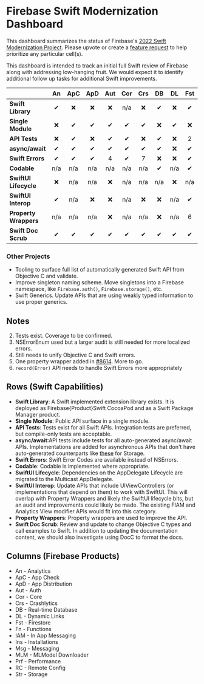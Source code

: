 # Firebase Swift Modernization Dashboard

This dashboard summarizes the status of Firebase's [2022 Swift Modernization Project](ROADMAP.md).
Please upvote or create a [feature request](https://github.com/firebase/firebase-ios-sdk/issues)
to help prioritize any particular cell(s).

This dashboard is intended to track an initial full Swift review of Firebase along with addressing low-hanging fruit. We would expect it to identify additional follow up
tasks for additional Swift improvements.

|                       | An    | ApC   | ApD   | Aut   | Cor   | Crs   | DB    | DL    | Fst   | Fn    | IAM   | Ins   | Msg   | MLM   | Prf   | RC    | Str   |
|   :---                | :---: | :---: | :---: | :---: | :---: | :---: | :---: | :---: | :---: | :---: | :---: | :---: | :---: | :---: | :---: | :---: | :---: |
| **Swift Library**     |   ✔   | ❌    |❌     | ❌   | n/a   | ❌    |  ✔    | ❌    |  ✔    | ✔     |  ✔    | ❌   | ❌    | ✔     | ❌    |  ✔    | ✔     |
| **Single Module**     |   ❌  | ✔     |✔      | ✔    | ✔      |  ✔    |  ❌  |  ✔    |  ❌   | ✔     |  ❌  | ✔     |  ✔     | ✔     |  ✔    | ❌  | ✔     |
| **API Tests**         |  ❌   |  ✔    |❌     | ✔     | ✔    | ❌    |  ✔    | ❌    | 2     |  ✔    | 2     | ✔     | ✔     | 2     | ❌    |  ✔    | ✔     |
| **async/await**       |  ✔    |  ✔    | ✔     | ✔     |  ✔    | ✔     |  ✔    | ❌    |  ✔    |  ✔    | ✔     | ✔     | ✔     | ❌    | ✔     |  ✔    | ✔    |
| **Swift Errors**      |  ✔    |  ✔    | ✔     | 4     | ✔    | 7    | ❌    | ❌    |  ✔     | ❌   | ❌    |  ✔    |  ✔    | ✔     | ✔     |   ✔   | 5    |
| **Codable**           |  n/a  | n/a   | n/a   | n/a   | n/a   | n/a   |  ✔    | n/a   |  ✔    | ✔     | n/a   | n/a   | n/a   | n/a   | n/a   |   ✔   | n/a   |
| **SwiftUI Lifecycle** |  ❌   | n/a   | n/a   | ❌   | n/a   | n/a   | n/a   | ❌    | n/a   | n/a   | n/a   | n/a   | ❌    | n/a   | ❌    | n/a   | n/a   |
| **SwiftUI Interop**   |   ✔   | n/a   | ❌    | ❌   | n/a   | ❌    | ❌    | n/a   | ✔     | n/a   | ✔     | n/a   | n/a   | n/a   | ❌    | n/a   | n/a   |
| **Property Wrappers** |  n/a  | n/a   | n/a   | ❌    | n/a  | n/a   | ❌    | n/a   | 6     | n/a   | n/a   | n/a   | n/a   | n/a   | n/a    | ❌   | n/a   |
| **Swift Doc Scrub**   |   ✔   |  ✔    | ✔     | ✔     | ✔     | ✔     |  ✔    |  ✔    |  ✔   |  ✔    |  ✔     | ✔     |  ✔    | ✔     |  ✔    |  ✔    |  ✔    |

### Other Projects
- Tooling to surface full list of automatically generated Swift API from Objective C and validate.
- Improve singleton naming scheme. Move singletons into a Firebase namespace, like `Firebase.auth()`, `Firebase.storage()`, etc.
- Swift Generics. Update APIs that are using weakly typed information to use proper generics.

## Notes
2. Tests exist. Coverage to be confirmed.
4. NSErrorEnum used but a larger audit is still needed for more localized errors.
5. Still needs to unify Objective C and Swift errors.
6. One property wrapper added in [#8614](https://github.com/firebase/firebase-ios-sdk/pull/8614). More to go.
7. `record(Error)` API needs to handle Swift Errors more appropriately

## Rows (Swift Capabilities)
* **Swift Library**: A Swift implemented extension library exists. It is deployed as Firebase{Product}Swift CocoaPod and as a Swift Package Manager product.
* **Single Module**: Public API surface in a single module.
* **API Tests**: Tests exist for all Swift APIs. Integration tests are preferred, but compile-only tests are acceptable.
* **async/await**:API tests include tests for all auto-generated async/await APIs. Implementations are added for
asynchronous APIs that don't have auto-generated counterparts like
[these](https://github.com/firebase/firebase-ios-sdk/blob/master/FirebaseStorage/Tests/Integration/StorageAsyncAwait.swift)
for Storage.
* **Swift Errors**: Swift Error Codes are available instead of NSErrors.
* **Codable**: Codable is implemented where appropriate.
* **SwiftUI Lifecycle**: Dependencies on the AppDelegate Lifecycle are migrated to the Multicast AppDelegate.
* **SwiftUI Interop**: Update APIs that include UIViewControllers (or implementations that depend on them) to work with SwiftUI. This will overlap with
Property Wrappers and likely the SwiftUI lifecycle bits, but an audit and improvements could likely be made. The existing FIAM and Analytics View modifier
APIs would fit into this category.
* **Property Wrappers**: Property wrappers are used to improve the API.
* **Swift Doc Scrub**: Review and update to change Objective C types and call examples to Swift. In addition to updating the documentation content, we
should also investigate using DocC to format the docs.

## Columns (Firebase Products)
* An - Analytics
* ApC - App Check
* ApD - App Distribution
* Aut - Auth
* Cor - Core
* Crs - Crashlytics
* DB - Real-time Database
* DL - Dynamic Links
* Fst - Firestore
* Fn - Functions
* IAM - In App Messaging
* Ins - Installations
* Msg - Messaging
* MLM - MLModel Downloader
* Prf - Performance
* RC - Remote Config
* Str - Storage
